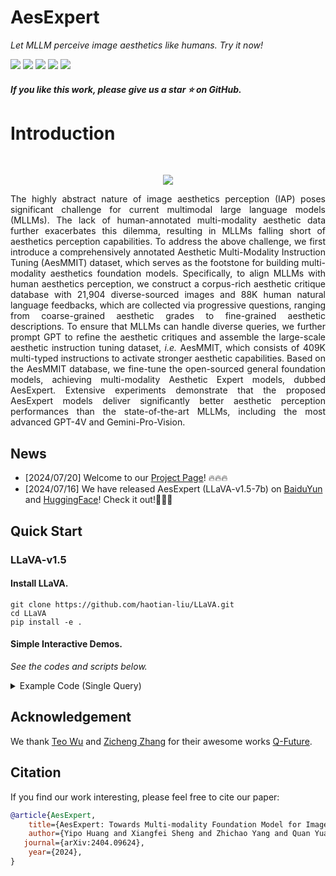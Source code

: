 <h1>AesExpert </h1>

_Let MLLM perceive image aesthetics like humans. Try it now!_


 <div>
    <a href="https://yipoh.github.io/aes-expert/"><img src="https://img.shields.io/badge/Homepage-AesExpert-pink"/></a>
    <a href="https://arxiv.org/abs/2404.09624"><img src="https://img.shields.io/badge/Arxiv-2404:09624-red"/></a>
    <a href="https://huggingface.co/qyuan/AesMMIT_LLaVA_v1.5_7b_240325"><img src="https://img.shields.io/badge/%F0%9F%A4%97%20Hugging%20Face-Model%20Release-green"></a>
    <a href="https://pan.baidu.com/s/15vRoUcXBZodVWwkvfEJa9Q?pwd=h9vn"><img src="https://img.shields.io/badge/BaiduYun%20-Model%20Release-blue"></a>
    <a href="https://a252-124-115-222-149.ngrok-free.app/"><img src="https://img.shields.io/badge/Chatbot%20-AesExpert-yellow"></a>

   </div>

<h5> If you like this work, please give us a star ⭐ on GitHub.  </h2>


<h1>Introduction</h1> 
</div>

 <br>

</h5>
</p> 
<p align="center">
    <img src="figs/teaserFig.png"/>
<p>
    <p align="justify">The highly abstract nature of image aesthetics perception (IAP) poses significant challenge for current multimodal large language models (MLLMs). 
          The lack of human-annotated multi-modality aesthetic data further exacerbates this dilemma, resulting in MLLMs falling short of aesthetics perception capabilities. 
          To address the above challenge, we first introduce a comprehensively annotated Aesthetic Multi-Modality Instruction Tuning (AesMMIT) dataset, which serves as the footstone for building multi-modality aesthetics foundation models. 
          Specifically, to align MLLMs with human aesthetics perception, we construct a corpus-rich aesthetic critique database with 21,904 diverse-sourced images and 88K human natural language feedbacks, which are collected via progressive questions, ranging from coarse-grained aesthetic grades to fine-grained aesthetic descriptions. 
          To ensure that MLLMs can handle diverse queries, we further prompt GPT to refine the aesthetic critiques and assemble the large-scale aesthetic instruction tuning dataset, <i>i.e.</i> AesMMIT, which consists of 409K multi-typed instructions to activate stronger aesthetic capabilities. 
          Based on the AesMMIT database, we fine-tune the open-sourced general foundation models, achieving multi-modality Aesthetic Expert models, dubbed AesExpert. 
          Extensive experiments demonstrate that the proposed AesExpert models deliver significantly better aesthetic perception performances than the state-of-the-art MLLMs, including the most advanced GPT-4V and Gemini-Pro-Vision.</p>

## News
- [2024/07/20] Welcome to our [Project Page](https://yipoh.github.io/aes-expert/)! 🔥🔥🔥
- [2024/07/16] We have released AesExpert (LLaVA-v1.5-7b) on [BaiduYun](https://pan.baidu.com/s/13yOBdLySG3U7kf-YgbTofw?pwd=25rx ) and [HuggingFace](https://huggingface.co/qyuan/AesMMIT_LLaVA_v1.5_7b_240325)! Check it out!🤗🤗🤗

## Quick Start

### LLaVA-v1.5

#### Install LLaVA.

```shell
git clone https://github.com/haotian-liu/LLaVA.git
cd LLaVA
pip install -e .
```

#### Simple Interactive Demos.

*See the codes and scripts below.*

<details>
<summary>Example Code (Single Query)</summary>
    
```python
from llava.mm_utils import get_model_name_from_path
from llava.eval.run_llava import eval_model
model_path = "qyuan/AesMMIT_LLaVA_v1.5_7b_240325" 
prompt = "Describe the aesthetic experience of this image in detail."
image_file = "figs/demo1.jpg"
args = type('Args', (), {
    "model_path": model_path,
    "model_base": None,
    "model_name": get_model_name_from_path(model_path),
    "query": prompt,
    "conv_mode": None,
    "image_file": image_file,
    "sep": ",",
})()
eval_model(args)
```
</details>


## Acknowledgement
We thank [Teo Wu](https://github.com/teowu) and [Zicheng Zhang](https://github.com/zzc-1998) for their awesome works [Q-Future](https://github.com/Q-Future).

## Citation

If you find our work interesting, please feel free to cite our paper:

```bibtex
@article{AesExpert,
    title={AesExpert: Towards Multi-modality Foundation Model for Image Aesthetics Perception},
    author={Yipo Huang and Xiangfei Sheng and Zhichao Yang and Quan Yuan and Zhichao Duan and Pengfei Chen and Leida Li and Weisi Lin and Guangming Shi},
   journal={arXiv:2404.09624},
    year={2024},
}
```



